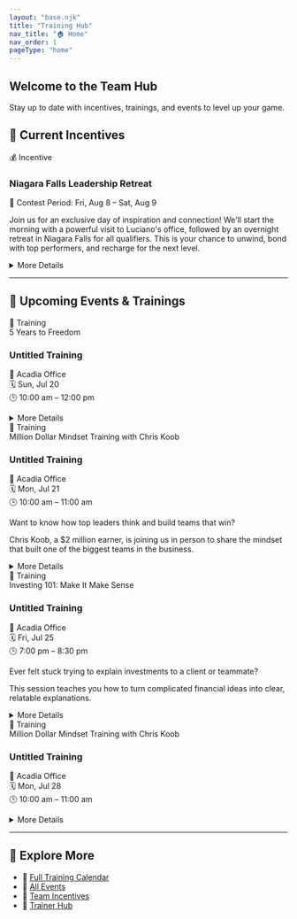 ```yaml
---
layout: "base.njk"
title: "Training Hub"
nav_title: "🏠 Home"
nav_order: 1
pageType: "home"
---
```


<section class="bg-gradient-to-r from-indigo-600 to-blue-600 text-white py-12 px-6 rounded-lg shadow-lg mb-10">
  <h1 class="text-3xl sm:text-4xl font-bold mb-4">Welcome to the Team Hub</h1>
  <p class="text-lg max-w-xl">Stay up to date with incentives, trainings, and events to level up your game.</p>
</section>

## 🎁 Current Incentives

<div class="grid sm:grid-cols-1 md:grid-cols-2 gap-6 mb-10">

<!-- 🎁 Incentive -->
<div class="border-l-4 border-yellow-500 bg-yellow-50 p-4 rounded-lg shadow">
  <div class="text-sm text-gray-500 mb-1">💰 Incentive</div>
  <h3 class="text-lg font-semibold">Niagara Falls Leadership Retreat</h3>
  <p class="text-sm text-gray-700 mb-2">📅 Contest Period: Fri, Aug 8 – Sat, Aug 9</p>
  <p class="text-sm text-gray-800">Join us for an exclusive day of inspiration and connection! We'll start the morning with a powerful visit to Luciano's office, followed by an overnight retreat in Niagara Falls for all qualifiers. This is your chance to unwind, bond with top performers, and recharge for the next level.</p>
  <details class="mt-2">
    <summary class="cursor-pointer text-sm text-blue-700 hover:underline">More Details</summary>
    <div class="text-sm mt-2">
      <strong>Eligibility:</strong> Achieve 3 sales of $3,000 or more during the month of July<br>
      <strong>Reward:</strong> Overnight getaway in Niagara Falls with fellow qualifiers
    </div>
  </details>
</div>

</div>
<hr class="my-6 border-t border-gray-300">

## 📅 Upcoming Events & Trainings

<div class="grid sm:grid-cols-1 md:grid-cols-2 gap-6">

<!-- 📅 Training -->
<div class="border-l-4 border-blue-500 bg-blue-50 p-4 rounded-lg shadow">
  <div class="text-sm text-gray-500 mb-1">📘 Training</div>
  <div class="text-xs italic">5 Years to Freedom</div>
  <h3 class="text-lg font-semibold">Untitled Training</h3>
  <p class="text-sm text-gray-700 mb-2">📍 Acadia Office<br>🗓 Sun, Jul 20<br>🕒 10:00 am – 12:00 pm</p>
  <p class="text-sm text-gray-700"></p>
  <p class="text-sm text-gray-700"></p>
  <details class="mt-2">
    <summary class="cursor-pointer text-sm text-blue-700 hover:underline">More Details</summary>
    <div class="text-sm mt-2 space-y-2">
      
      
      <p><strong>Guest Speaker:</strong><br>Jennifer Carnegie — 30+ years of experience
National Sales Director
Inducted to Primerica Hall of Fame in July 2025</p>
      <p><strong>Text Your Clients:</strong><br>You're invited! 🎉 Sun July 20 @ 10AM – Acadia Office. See how 5 years of focus can change your life. Featuring Hall of Fame speaker Jennifer Carnegie!</p>
      <p><strong>Text Your Team:</strong><br>🔥 Don't miss this! July Recognition & Vision Event — Sun @ 10AM. Jennifer Carnegie (Hall of Fame!) is flying in to pour into us. Bring a guest. Be early. Be ready.</p>
      <p><strong>Post on Social Media:</strong><br>This Sunday @ 10AM — Celebrate progress and fuel your vision at our July Recognition & Vision Event. Featuring Hall of Fame leader Jennifer Carnegie, who built a business—and a life—through 5 years of focused effort. Don't miss this chance to learn, grow, and bring someone with you. 🚀 #Leadership #Motivation #TeamGrowth</p>
    </div>
  </details>
</div>


<!-- 📅 Training -->
<div class="border-l-4 border-blue-500 bg-blue-50 p-4 rounded-lg shadow">
  <div class="text-sm text-gray-500 mb-1">📘 Training</div>
  <div class="text-xs italic">Million Dollar Mindset Training with Chris Koob</div>
  <h3 class="text-lg font-semibold">Untitled Training</h3>
  <p class="text-sm text-gray-700 mb-2">📍 Acadia Office<br>🗓 Mon, Jul 21<br>🕒 10:00 am – 11:00 am</p>
  <p class="text-sm text-gray-700">Want to know how top leaders think and build teams that win?</p>
  <p class="text-sm text-gray-700">Chris Koob, a $2 million earner, is joining us in person to share the mindset that built one of the biggest teams in the business.</p>
  <details class="mt-2">
    <summary class="cursor-pointer text-sm text-blue-700 hover:underline">More Details</summary>
    <div class="text-sm mt-2 space-y-2">
      <p>Imagine getting direct access to the thinking, discipline, and strategy behind seven-figure success — and being able to apply it to your own journey.</p>
      <p>Be at Acadia Office by 10AM. Bring a notebook, bring a friend, and bring your A-game. You don’t want to miss this.</p>
      <p><strong>Guest Speaker:</strong><br>Chris Koob — 2 million dollar earner. One of the biggest teams in the business.</p>
      <p><strong>Text Your Clients:</strong><br>Hey! We’re having a top industry leader, Chris Koob, speak in our office today. Come check out how we help people grow — it's worth seeing.</p>
      <p><strong>Text Your Team:</strong><br>Don’t miss today’s mindset session with Chris Koob — a $2M earner with a massive team. Be in the room. 10AM sharp at Acadia Office!</p>
      <p><strong>Post on Social Media:</strong><br>Today's the day! $2M earner Chris Koob is speaking live at Acadia Office. If you're serious about growth, get in the room. Mindset training starts at 10AM — come ready to level up. #Leadership #TeamGrowth #MindsetMonday</p>
    </div>
  </details>
</div>


<!-- 📅 Training -->
<div class="border-l-4 border-blue-500 bg-blue-50 p-4 rounded-lg shadow">
  <div class="text-sm text-gray-500 mb-1">📘 Training</div>
  <div class="text-xs italic">Investing 101: Make It Make Sense</div>
  <h3 class="text-lg font-semibold">Untitled Training</h3>
  <p class="text-sm text-gray-700 mb-2">📍 Acadia Office<br>🗓 Fri, Jul 25<br>🕒 7:00 pm – 8:30 pm</p>
  <p class="text-sm text-gray-700">Ever felt stuck trying to explain investments to a client or teammate?</p>
  <p class="text-sm text-gray-700">This session teaches you how to turn complicated financial ideas into clear, relatable explanations.</p>
  <details class="mt-2">
    <summary class="cursor-pointer text-sm text-blue-700 hover:underline">More Details</summary>
    <div class="text-sm mt-2 space-y-2">
      <p>Imagine confidently walking into every appointment, knowing you can make investing feel simple and logical.</p>
      <p>Be at the Acadia Office Friday by 7PM — bring your notes, your questions, and your energy.</p>
      
      <p><strong>Text Your Clients:</strong><br>Hey! We're hosting an investing basics session at the office this Friday at 7PM. Want to come see how we teach clients about growing their money? Great way to learn what we do.</p>
      <p><strong>Text Your Team:</strong><br>REMINDER: 'Investing 101' is this Friday @ 7PM (Acadia Office). Come ready to learn how to explain investing clearly and build trust with clients. Show up early!</p>
      <p><strong>Post on Social Media:</strong><br>📢 Want to make investing easy to explain? Join us Friday at 7PM at the Acadia Office for a hands-on team training. Learn how to break down investing into simple, relatable language. Grow your confidence and help more clients! 💼📈 #TeamTraining #InvestingMadeSimple</p>
    </div>
  </details>
</div>


<!-- 📅 Training -->
<div class="border-l-4 border-blue-500 bg-blue-50 p-4 rounded-lg shadow">
  <div class="text-sm text-gray-500 mb-1">📘 Training</div>
  <div class="text-xs italic">Million Dollar Mindset Training with Chris Koob</div>
  <h3 class="text-lg font-semibold">Untitled Training</h3>
  <p class="text-sm text-gray-700 mb-2">📍 Acadia Office<br>🗓 Mon, Jul 28<br>🕒 10:00 am – 11:00 am</p>
  <p class="text-sm text-gray-700"></p>
  <p class="text-sm text-gray-700"></p>
  <details class="mt-2">
    <summary class="cursor-pointer text-sm text-blue-700 hover:underline">More Details</summary>
    <div class="text-sm mt-2 space-y-2">
      
      
      <p><strong>Guest Speaker:</strong><br>Chris Koob — 2 million dollar earner. One of the biggest teams in the business.</p>
      <p><strong>Text Your Clients:</strong><br>Hey! We’re having a top industry leader, Chris Koob, speak in our office today. Come check out how we help people grow — it's worth seeing.</p>
      <p><strong>Text Your Team:</strong><br>Don’t miss today’s mindset session with Chris Koob — a $2M earner with a massive team. Be in the room. 10AM sharp at Acadia Office!</p>
      <p><strong>Post on Social Media:</strong><br>Today's the day! $2M earner Chris Koob is speaking live at Acadia Office. If you're serious about growth, get in the room. Mindset training starts at 10AM — come ready to level up. #Leadership #TeamGrowth #MindsetMonday</p>
    </div>
  </details>
</div>

</div>
<hr class="my-6 border-t border-gray-300">

## 🔎 Explore More
- 📅 [Full Training Calendar](/training/)
- 🎉 [All Events](/events/)
- 🎁 [Team Incentives](/incentives/)
- 🧠 [Trainer Hub](/trainers_hub/)